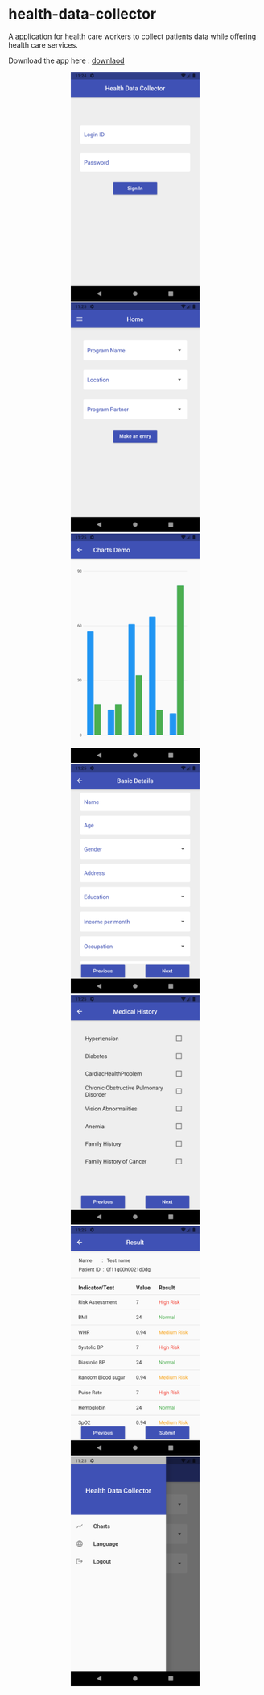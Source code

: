 # health-data-collector
A application for health care workers to collect patients data while offering health care services.

Download the app here : [downlaod](app-release.apk)

<p align="center">
  <img src="Screenshot_1622094897.png" width="256" height="455">
  <img src="Screenshot_1622094902.png" width="256" height="455">
  <img src="Screenshot_1622094912.png" width="256" height="455">
  <img src="Screenshot_1622094918.png" width="256" height="455">
  <img src="Screenshot_1622094922.png" width="256" height="455">
  <img src="Screenshot_1622094937.png" width="256" height="455">
  <img src="Screenshot_1622094952.png" width="256" height="455">
</p>

